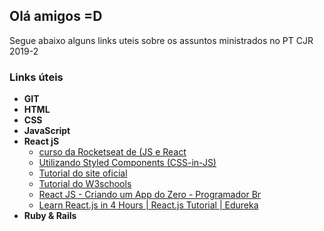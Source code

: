 ## Olá amigos =D

Segue abaixo alguns links uteis sobre os assuntos ministrados no PT CJR 2019-2

### Links úteis
- **GIT**
- **HTML**
- **CSS**
- **JavaScript**
- **React jS**
  - [curso da Rocketseat de (JS e React](https://rocketseat.com.br/starter/curso-gratuito-reactjs)   
  - [Utilizando Styled Components (CSS-in-JS)](https://www.youtube.com/watch?v=R3S8DEzEn6s)
  - [Tutorial do site oficial](https://pt-br.reactjs.org/tutorial/tutorial.html)
  - [Tutorial do W3schools](https://www.w3schools.com/react/)
  - [React JS - Criando um App do Zero - Programador Br](https://www.youtube.com/watch?v=tbLziJchz48) 
  - [Learn React.js in 4 Hours | React.js Tutorial | Edureka](https://www.youtube.com/watch?v=fSp2C7QPH8M) 
- **Ruby & Rails**
